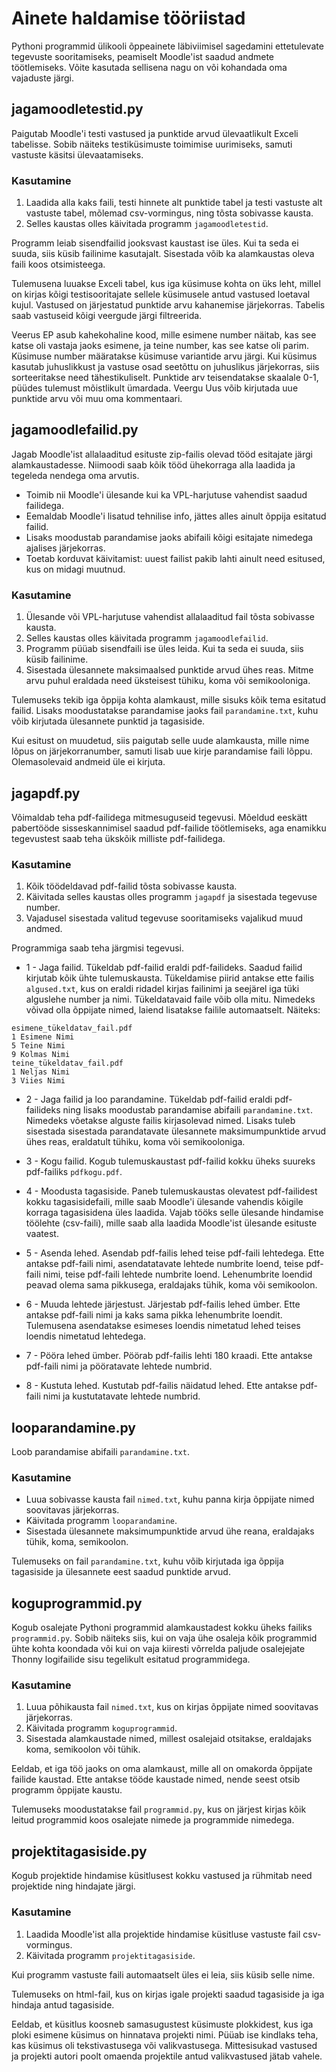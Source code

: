 # Ainete haldamise tööriistad

Pythoni programmid ülikooli õppeainete läbiviimisel sagedamini ettetulevate tegevuste sooritamiseks, peamiselt Moodle'ist saadud andmete töötlemiseks. Võite kasutada sellisena nagu on või kohandada oma vajaduste järgi.

## jagamoodletestid.py

Paigutab Moodle'i testi vastused ja punktide arvud ülevaatlikult Exceli tabelisse. Sobib näiteks testiküsimuste toimimise uurimiseks, samuti vastuste käsitsi ülevaatamiseks.

### Kasutamine

1. Laadida alla kaks faili, testi hinnete alt punktide tabel ja testi vastuste alt vastuste tabel, mõlemad csv-vormingus, ning tõsta sobivasse kausta.
2. Selles kaustas olles käivitada programm `jagamoodletestid`.

Programm leiab sisendfailid jooksvast kaustast ise üles. Kui ta seda ei suuda, siis küsib failinime kasutajalt. Sisestada võib ka alamkaustas oleva faili koos otsimisteega.

Tulemusena luuakse Exceli tabel, kus iga küsimuse kohta on üks leht, millel on kirjas kõigi testisooritajate sellele küsimusele antud vastused loetaval kujul. Vastused on järjestatud punktide arvu kahanemise järjekorras. Tabelis saab vastuseid kõigi veergude järgi filtreerida.

Veerus EP asub kahekohaline kood, mille esimene number näitab, kas see katse oli vastaja jaoks esimene, ja teine number, kas see katse oli parim. Küsimuse number määratakse küsimuse variantide arvu järgi. Kui küsimus kasutab juhuslikkust ja vastuse osad seetõttu on juhuslikus järjekorras, siis sorteeritakse need tähestikuliselt. Punktide arv teisendatakse skaalale 0-1, püüdes tulemust mõistlikult ümardada. Veergu Uus võib kirjutada uue punktide arvu või muu oma kommentaari.

## jagamoodlefailid.py

Jagab Moodle'ist allalaaditud esituste zip-failis olevad tööd esitajate järgi alamkaustadesse. Niimoodi saab kõik tööd ühekorraga alla laadida ja tegeleda nendega oma arvutis.

* Toimib nii Moodle'i ülesande kui ka VPL-harjutuse vahendist saadud failidega.
* Eemaldab Moodle'i lisatud tehnilise info, jättes alles ainult õppija esitatud failid.
* Lisaks moodustab parandamise jaoks abifaili kõigi esitajate nimedega ajalises järjekorras.
* Toetab korduvat käivitamist: uuest failist pakib lahti ainult need esitused, kus on midagi muutnud.

### Kasutamine

1. Ülesande või VPL-harjutuse vahendist allalaaditud fail tõsta sobivasse kausta.
2. Selles kaustas olles käivitada programm `jagamoodlefailid`.
3. Programm püüab sisendfaili ise üles leida. Kui ta seda ei suuda, siis küsib failinime.
4. Sisestada ülesannete maksimaalsed punktide arvud ühes reas. Mitme arvu puhul eraldada need üksteisest tühiku, koma või semikooloniga.

Tulemuseks tekib iga õppija kohta alamkaust, mille sisuks kõik tema esitatud failid. Lisaks moodustatakse parandamise jaoks fail `parandamine.txt`, kuhu võib kirjutada ülesannete punktid ja tagasiside.

Kui esitust on muudetud, siis paigutab selle uude alamkausta, mille nime lõpus on järjekorranumber, samuti lisab uue kirje parandamise faili lõppu. Olemasolevaid andmeid üle ei kirjuta.

## jagapdf.py

Võimaldab teha pdf-failidega mitmesuguseid tegevusi. Mõeldud eeskätt pabertööde sisseskannimisel saadud pdf-failide töötlemiseks, aga enamikku tegevustest saab teha ükskõik milliste pdf-failidega.

### Kasutamine

1. Kõik töödeldavad pdf-failid tõsta sobivasse kausta.
2. Käivitada selles kaustas olles programm `jagapdf` ja sisestada tegevuse number.
3. Vajadusel sisestada valitud tegevuse sooritamiseks vajalikud muud andmed.

Programmiga saab teha järgmisi tegevusi.
* 1 - Jaga failid. Tükeldab pdf-failid eraldi pdf-failideks. Saadud failid kirjutab kõik ühte tulemuskausta. Tükeldamise piirid antakse ette failis `algused.txt`, kus on eraldi ridadel kirjas failinimi ja seejärel iga tüki alguslehe number ja nimi. Tükeldatavaid faile võib olla mitu. Nimedeks võivad olla õppijate nimed, laiend lisatakse failile automaatselt. Näiteks: 
```
esimene_tükeldatav_fail.pdf
1 Esimene Nimi
5 Teine Nimi
9 Kolmas Nimi
teine_tükeldatav_fail.pdf
1 Neljas Nimi
3 Viies Nimi
```

* 2 - Jaga failid ja loo parandamine. Tükeldab pdf-failid eraldi pdf-failideks ning lisaks moodustab parandamise abifaili `parandamine.txt`. Nimedeks võetakse alguste failis kirjasolevad nimed. Lisaks tuleb sisestada sisestada parandatavate ülesannete maksimumpunktide arvud ühes reas, eraldatult tühiku, koma või semikooloniga. 

* 3 - Kogu failid. Kogub tulemuskaustast pdf-failid kokku üheks suureks pdf-failiks `pdfkogu.pdf`.

* 4 - Moodusta tagasiside. Paneb tulemuskaustas olevatest pdf-failidest kokku tagasisidefaili, mille saab Moodle'i ülesande vahendis kõigile korraga tagasisidena üles laadida. Vajab tööks selle ülesande hindamise töölehte (csv-faili), mille saab alla laadida Moodle'ist ülesande esituste vaatest.

* 5 - Asenda lehed. Asendab pdf-failis lehed teise pdf-faili lehtedega. Ette antakse pdf-faili nimi, asendatatavate lehtede numbrite loend, teise pdf-faili nimi, teise pdf-faili lehtede numbrite loend. Lehenumbrite loendid peavad olema sama pikkusega, eraldajaks tühik, koma või semikoolon.

* 6 - Muuda lehtede järjestust. Järjestab pdf-failis lehed ümber. Ette antakse pdf-faili nimi ja kaks sama pikka lehenumbrite loendit. Tulemusena asendatakse esimeses loendis nimetatud lehed teises loendis nimetatud lehtedega.

* 7 - Pööra lehed ümber. Pöörab pdf-failis lehti 180 kraadi. Ette antakse pdf-faili nimi ja pööratavate lehtede numbrid.

* 8 - Kustuta lehed. Kustutab pdf-failis näidatud lehed. Ette antakse pdf-faili nimi ja kustutatavate lehtede numbrid.

## looparandamine.py

Loob parandamise abifaili `parandamine.txt`.

### Kasutamine

* Luua sobivasse kausta fail `nimed.txt`, kuhu panna kirja õppijate nimed soovitavas järjekorras.
* Käivitada programm `looparandamine`.
* Sisestada ülesannete maksimumpunktide arvud ühe reana, eraldajaks tühik, koma, semikoolon.

Tulemuseks on fail `parandamine.txt`, kuhu võib kirjutada iga õppija tagasiside ja ülesannete eest saadud punktide arvud.

## koguprogrammid.py

Kogub osalejate Pythoni programmid alamkaustadest kokku üheks failiks `programmid.py`. Sobib näiteks siis, kui on vaja ühe osaleja kõik programmid ühte kohta koondada või kui on vaja kiiresti võrrelda paljude osalejejate Thonny logifailide sisu tegelikult esitatud programmidega.

### Kasutamine

1. Luua põhikausta fail `nimed.txt`, kus on kirjas õppijate nimed soovitavas järjekorras.
2. Käivitada programm `koguprogrammid`.
3. Sisestada alamkaustade nimed, millest osalejaid otsitakse, eraldajaks koma, semikoolon või tühik.

Eeldab, et iga töö jaoks on oma alamkaust, mille all on omakorda õppijate failide kaustad. Ette antakse tööde kaustade nimed, nende seest otsib programm õppijate kaustu.

Tulemuseks moodustatakse fail `programmid.py`, kus on järjest kirjas kõik leitud programmid koos osalejate nimede ja programmide nimedega.

## projektitagasiside.py

Kogub projektide hindamise küsitlusest kokku vastused ja rühmitab need projektide ning hindajate järgi. 

### Kasutamine

1. Laadida Moodle'ist alla projektide hindamise küsitluse vastuste fail csv-vormingus.
2. Käivitada programm `projektitagasiside`.

Kui programm vastuste faili automaatselt üles ei leia, siis küsib selle nime.

Tulemuseks on html-fail, kus on kirjas igale projekti saadud tagasiside ja iga hindaja antud tagasiside.

Eeldab, et küsitlus koosneb samasugustest küsimuste plokkidest, kus iga ploki esimene küsimus on hinnatava projekti nimi. Püüab ise kindlaks teha, kas küsimus oli tekstivastusega või valikvastusega. Mittesisukad vastused ja projekti autori poolt omaenda projektile antud valikvastused jätab vahele.
